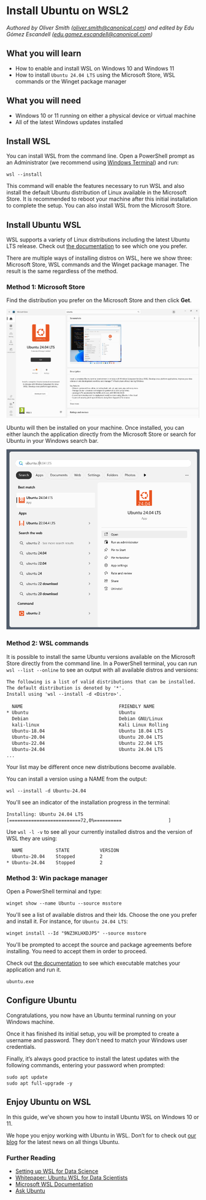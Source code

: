 # Install Ubuntu on WSL2
*Authored by Oliver Smith ([oliver.smith@canonical.com](mailto:oliver.smith@canonical.com)) and edited by Edu Gómez Escandell ([edu.gomez.escandell@canonical.com](mailto:edu.gomez.escandell@canonical.com))*

## What you will learn

* How to enable and install WSL on Windows 10 and Windows 11
* How to install `Ubuntu 24.04 LTS` using the Microsoft Store, WSL commands or the Winget package manager 

## What you will need

* Windows 10 or 11 running on either a physical device or virtual machine 
* All of the latest Windows updates installed

## Install WSL

You can install WSL from the command line. Open a PowerShell prompt as an Administrator (we recommend using [Windows Terminal](https://github.com/microsoft/terminal?tab=readme-ov-file#installing-and-running-windows-terminal)) and run:

```text
wsl --install
```

This command will enable the features necessary to run WSL and also install the default Ubuntu distribution of Linux available in the Microsoft Store. It is recommended to reboot your machine after this initial installation to complete the setup. You can also install WSL from the Microsoft Store.

## Install Ubuntu WSL

WSL supports a variety of Linux distributions including the latest Ubuntu LTS release. Check out [the documentation](../reference/distributions.md) to see which one you prefer.

There are multiple ways of installing distros on WSL, here we show three: Microsoft Store, WSL commands and the Winget package manager. The result is the same regardless of the method.

### Method 1: Microsoft Store

Find the distribution you prefer on the Microsoft Store and then click **Get**. 

![|624x489](assets/install-ubuntu-wsl2/choose-distribution.png)

Ubuntu will then be installed on your machine. Once installed, you can either launch the application directly from the Microsoft Store or search for Ubuntu in your Windows search bar.

![|624x580](assets/install-ubuntu-wsl2/search-ubuntu-windows.png)

### Method 2: WSL commands

It is possible to install the same Ubuntu versions available on the Microsoft Store directly from the command line.
In a PowerShell terminal, you can run `wsl --list --online` to see an output with all available distros and versions:

```text
The following is a list of valid distributions that can be installed.
The default distribution is denoted by '*'.
Install using 'wsl --install -d <Distro>'.

  NAME                                   FRIENDLY NAME
* Ubuntu                                 Ubuntu
  Debian                                 Debian GNU/Linux
  kali-linux                             Kali Linux Rolling
  Ubuntu-18.04                           Ubuntu 18.04 LTS
  Ubuntu-20.04                           Ubuntu 20.04 LTS
  Ubuntu-22.04                           Ubuntu 22.04 LTS
  Ubuntu-24.04                           Ubuntu 24.04 LTS
...

``` 

Your list may be different once new distributions become available.  

You can install a version using a NAME from the output:

```text
wsl --install -d Ubuntu-24.04
```

You'll see an indicator of the installation progress in the terminal:

```text
Installing: Ubuntu 24.04 LTS
[==========================72,0%==========                 ]
```

Use `wsl -l -v` to see all your currently installed distros and the version of WSL they are using:

```text
  NAME            STATE           VERSION
  Ubuntu-20.04    Stopped         2
* Ubuntu-24.04    Stopped         2
```

### Method 3: Win package manager

Open a PowerShell terminal and type:

```text
winget show --name Ubuntu --source msstore
```

You'll see a list of available distros and their Ids. Choose the one you prefer and install it. For instance, for `Ubuntu 24.04 LTS`:

```text
winget install --Id "9NZ3KLHXDJP5" --source msstore
```

You'll be prompted to accept the source and package agreements before installing. You need to accept them in order to proceed.

Check out [the documentation](../reference/distributions.md) to see which executable matches your application and run it.

```text
ubuntu.exe
```

## Configure Ubuntu

Congratulations, you now have an Ubuntu terminal running on your Windows machine.

Once it has finished its initial setup, you will be prompted to create a username and password. They don't need to match your Windows user credentials.

Finally, it’s always good practice to install the latest updates with the following commands, entering your password when prompted:

```text
sudo apt update
sudo apt full-upgrade -y
```
## Enjoy Ubuntu on WSL

In this guide, we’ve shown you how to install Ubuntu WSL on Windows 10 or 11.

We hope you enjoy working with Ubuntu in WSL. Don’t for to check out [our blog](https://ubuntu.com/blog) for the latest news on all things Ubuntu.

### Further Reading

* [Setting up WSL for Data Science](https://ubuntu.com/blog/upgrade-data-science-workflows-ubuntu-wsl)
* [Whitepaper: Ubuntu WSL for Data Scientists](https://ubuntu.com/engage/ubuntu-wsl-for-data-scientists)
* [Microsoft WSL Documentation](https://learn.microsoft.com/en-us/windows/wsl/)
* [Ask Ubuntu](https://askubuntu.com/)
